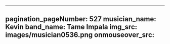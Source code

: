 ------
pagination_pageNumber: 527
musician_name: Kevin
band_name: Tame Impala
img_src: images/musician0536.png
onmouseover_src: 
------